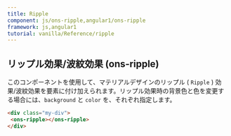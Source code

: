 ```yaml
---
title: Ripple
component: js/ons-ripple,angular1/ons-ripple
framework: js,angular1
tutorial: vanilla/Reference/ripple
---
```


## リップル効果/波紋効果 (ons-ripple)

このコンポーネントを使用して、マテリアルデザインのリップル ( `Ripple` ) 効果/波紋効果を要素に付け加えられます。リップル効果時の背景色と色を変更する場合には、`background` と `color` を、それぞれ指定します。

``` html
<div class="my-div">
 <ons-ripple></ons-ripple>
</div>
```
